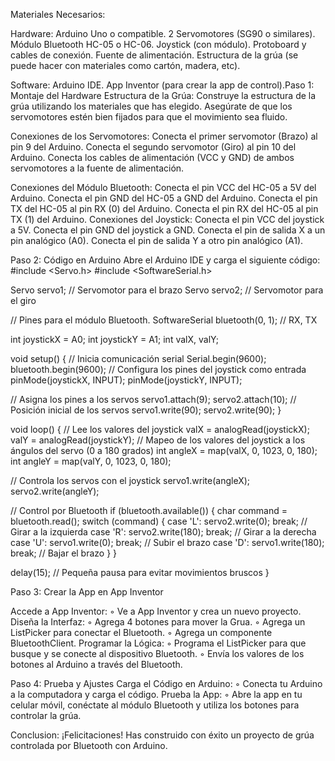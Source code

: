 Materiales Necesarios:

Hardware:
Arduino Uno o compatible.
2 Servomotores (SG90 o similares).
Módulo Bluetooth HC-05 o HC-06.
Joystick (con módulo).
Protoboard y cables de conexión.
Fuente de alimentación.
Estructura de la grúa (se puede hacer con materiales como cartón, madera, etc).

Software:
Arduino IDE.
App Inventor (para crear la app de control).
​Paso 1: Montaje del Hardware
Estructura de la Grúa:
Construye la estructura de la grúa utilizando los materiales que has elegido. Asegúrate de que los servomotores estén bien fijados para que el movimiento sea fluido.

Conexiones de los Servomotores:
Conecta el primer servomotor (Brazo) al pin 9 del Arduino.
Conecta el segundo servomotor (Giro) al pin 10 del Arduino.
Conecta los cables de alimentación (VCC y GND) de ambos servomotores a la fuente de alimentación.

Conexiones del Módulo Bluetooth:
Conecta el pin VCC del HC-05 a 5V del Arduino.
Conecta el pin GND del HC-05 a GND del Arduino.
Conecta el pin TX del HC-05 al pin RX (0) del Arduino.
Conecta el pin RX del HC-05 al pin TX (1) del Arduino.
Conexiones del Joystick:
Conecta el pin VCC del joystick a 5V.
Conecta el pin GND del joystick a GND.
Conecta el pin de salida X a un pin analógico (A0).
Conecta el pin de salida Y a otro pin analógico (A1).

​Paso 2: Código en Arduino
Abre el Arduino IDE y carga el siguiente código:
#include <Servo.h>
#include <SoftwareSerial.h>

Servo servo1; // Servomotor para el brazo
Servo servo2; // Servomotor para el giro

// Pines para el módulo Bluetooth.
SoftwareSerial bluetooth(0, 1); // RX, TX

int joystickX = A0;
int joystickY = A1;
int valX, valY;

void setup() {
// Inicia comunicación serial
Serial.begin(9600);
bluetooth.begin(9600);
// Configura los pines del joystick como entrada
pinMode(joystickX, INPUT);
pinMode(joystickY, INPUT);

// Asigna los pines a los servos
servo1.attach(9); 
servo2.attach(10);
// Posición inicial de los servos
servo1.write(90);
servo2.write(90);
}

void loop() {
// Lee los valores del joystick
valX = analogRead(joystickX);
valY = analogRead(joystickY);
// Mapeo de los valores del joystick a los ángulos del servo (0 a 180 grados)
int angleX = map(valX, 0, 1023, 0, 180);
int angleY = map(valY, 0, 1023, 0, 180);

// Controla los servos con el joystick
servo1.write(angleX);
servo2.write(angleY);

// Control por Bluetooth
if (bluetooth.available()) {
char command = bluetooth.read();
switch (command) {
case 'L': servo2.write(0); break; // Girar a la izquierda
case 'R': servo2.write(180); break; // Girar a la derecha
case 'U': servo1.write(0); break; // Subir el brazo
case 'D': servo1.write(180); break; // Bajar el brazo
}
}

delay(15); // Pequeña pausa para evitar movimientos bruscos
}

Paso 3: Crear la App en App Inventor

Accede a App Inventor:
        ◦ Ve a App Inventor y crea un nuevo proyecto.
Diseña la Interfaz:
        ◦ Agrega 4 botones para mover la Grua.
        ◦ Agrega un ListPicker para conectar el Bluetooth.
        ◦ Agrega un componente BluetoothClient.
Programar la Lógica:
        ◦ Programa el ListPicker para que busque y se conecte al dispositivo Bluetooth.
        ◦ Envía los valores de los botones al Arduino a través del Bluetooth.

Paso 4: Prueba y Ajustes
Carga el Código en Arduino:
        ◦ Conecta tu Arduino a la computadora y carga el código.
Prueba la App:
        ◦ Abre la app en tu celular móvil, conéctate al módulo Bluetooth y utiliza los botones para controlar la grúa.

Conclusion: 
¡Felicitaciones! Has construido con éxito un proyecto de grúa controlada por Bluetooth con Arduino.
